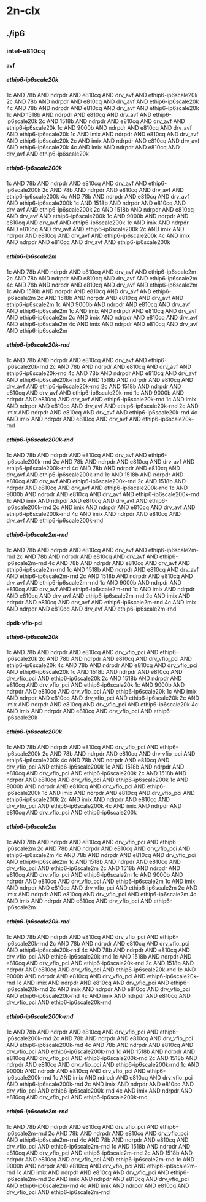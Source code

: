 # 2n-clx
## ./ip6
### intel-e810cq
#### avf
##### ethip6-ip6scale20k
1c AND 78b AND ndrpdr AND e810cq AND drv_avf AND ethip6-ip6scale20k
2c AND 78b AND ndrpdr AND e810cq AND drv_avf AND ethip6-ip6scale20k
4c AND 78b AND ndrpdr AND e810cq AND drv_avf AND ethip6-ip6scale20k
1c AND 1518b AND ndrpdr AND e810cq AND drv_avf AND ethip6-ip6scale20k
2c AND 1518b AND ndrpdr AND e810cq AND drv_avf AND ethip6-ip6scale20k
1c AND 9000b AND ndrpdr AND e810cq AND drv_avf AND ethip6-ip6scale20k
1c AND imix AND ndrpdr AND e810cq AND drv_avf AND ethip6-ip6scale20k
2c AND imix AND ndrpdr AND e810cq AND drv_avf AND ethip6-ip6scale20k
4c AND imix AND ndrpdr AND e810cq AND drv_avf AND ethip6-ip6scale20k
##### ethip6-ip6scale200k
1c AND 78b AND ndrpdr AND e810cq AND drv_avf AND ethip6-ip6scale200k
2c AND 78b AND ndrpdr AND e810cq AND drv_avf AND ethip6-ip6scale200k
4c AND 78b AND ndrpdr AND e810cq AND drv_avf AND ethip6-ip6scale200k
1c AND 1518b AND ndrpdr AND e810cq AND drv_avf AND ethip6-ip6scale200k
2c AND 1518b AND ndrpdr AND e810cq AND drv_avf AND ethip6-ip6scale200k
1c AND 9000b AND ndrpdr AND e810cq AND drv_avf AND ethip6-ip6scale200k
1c AND imix AND ndrpdr AND e810cq AND drv_avf AND ethip6-ip6scale200k
2c AND imix AND ndrpdr AND e810cq AND drv_avf AND ethip6-ip6scale200k
4c AND imix AND ndrpdr AND e810cq AND drv_avf AND ethip6-ip6scale200k
##### ethip6-ip6scale2m
1c AND 78b AND ndrpdr AND e810cq AND drv_avf AND ethip6-ip6scale2m
2c AND 78b AND ndrpdr AND e810cq AND drv_avf AND ethip6-ip6scale2m
4c AND 78b AND ndrpdr AND e810cq AND drv_avf AND ethip6-ip6scale2m
1c AND 1518b AND ndrpdr AND e810cq AND drv_avf AND ethip6-ip6scale2m
2c AND 1518b AND ndrpdr AND e810cq AND drv_avf AND ethip6-ip6scale2m
1c AND 9000b AND ndrpdr AND e810cq AND drv_avf AND ethip6-ip6scale2m
1c AND imix AND ndrpdr AND e810cq AND drv_avf AND ethip6-ip6scale2m
2c AND imix AND ndrpdr AND e810cq AND drv_avf AND ethip6-ip6scale2m
4c AND imix AND ndrpdr AND e810cq AND drv_avf AND ethip6-ip6scale2m
##### ethip6-ip6scale20k-rnd
1c AND 78b AND ndrpdr AND e810cq AND drv_avf AND ethip6-ip6scale20k-rnd
2c AND 78b AND ndrpdr AND e810cq AND drv_avf AND ethip6-ip6scale20k-rnd
4c AND 78b AND ndrpdr AND e810cq AND drv_avf AND ethip6-ip6scale20k-rnd
1c AND 1518b AND ndrpdr AND e810cq AND drv_avf AND ethip6-ip6scale20k-rnd
2c AND 1518b AND ndrpdr AND e810cq AND drv_avf AND ethip6-ip6scale20k-rnd
1c AND 9000b AND ndrpdr AND e810cq AND drv_avf AND ethip6-ip6scale20k-rnd
1c AND imix AND ndrpdr AND e810cq AND drv_avf AND ethip6-ip6scale20k-rnd
2c AND imix AND ndrpdr AND e810cq AND drv_avf AND ethip6-ip6scale20k-rnd
4c AND imix AND ndrpdr AND e810cq AND drv_avf AND ethip6-ip6scale20k-rnd
##### ethip6-ip6scale200k-rnd
1c AND 78b AND ndrpdr AND e810cq AND drv_avf AND ethip6-ip6scale200k-rnd
2c AND 78b AND ndrpdr AND e810cq AND drv_avf AND ethip6-ip6scale200k-rnd
4c AND 78b AND ndrpdr AND e810cq AND drv_avf AND ethip6-ip6scale200k-rnd
1c AND 1518b AND ndrpdr AND e810cq AND drv_avf AND ethip6-ip6scale200k-rnd
2c AND 1518b AND ndrpdr AND e810cq AND drv_avf AND ethip6-ip6scale200k-rnd
1c AND 9000b AND ndrpdr AND e810cq AND drv_avf AND ethip6-ip6scale200k-rnd
1c AND imix AND ndrpdr AND e810cq AND drv_avf AND ethip6-ip6scale200k-rnd
2c AND imix AND ndrpdr AND e810cq AND drv_avf AND ethip6-ip6scale200k-rnd
4c AND imix AND ndrpdr AND e810cq AND drv_avf AND ethip6-ip6scale200k-rnd
##### ethip6-ip6scale2m-rnd
1c AND 78b AND ndrpdr AND e810cq AND drv_avf AND ethip6-ip6scale2m-rnd
2c AND 78b AND ndrpdr AND e810cq AND drv_avf AND ethip6-ip6scale2m-rnd
4c AND 78b AND ndrpdr AND e810cq AND drv_avf AND ethip6-ip6scale2m-rnd
1c AND 1518b AND ndrpdr AND e810cq AND drv_avf AND ethip6-ip6scale2m-rnd
2c AND 1518b AND ndrpdr AND e810cq AND drv_avf AND ethip6-ip6scale2m-rnd
1c AND 9000b AND ndrpdr AND e810cq AND drv_avf AND ethip6-ip6scale2m-rnd
1c AND imix AND ndrpdr AND e810cq AND drv_avf AND ethip6-ip6scale2m-rnd
2c AND imix AND ndrpdr AND e810cq AND drv_avf AND ethip6-ip6scale2m-rnd
4c AND imix AND ndrpdr AND e810cq AND drv_avf AND ethip6-ip6scale2m-rnd
#### dpdk-vfio-pci
##### ethip6-ip6scale20k
1c AND 78b AND ndrpdr AND e810cq AND drv_vfio_pci AND ethip6-ip6scale20k
2c AND 78b AND ndrpdr AND e810cq AND drv_vfio_pci AND ethip6-ip6scale20k
4c AND 78b AND ndrpdr AND e810cq AND drv_vfio_pci AND ethip6-ip6scale20k
1c AND 1518b AND ndrpdr AND e810cq AND drv_vfio_pci AND ethip6-ip6scale20k
2c AND 1518b AND ndrpdr AND e810cq AND drv_vfio_pci AND ethip6-ip6scale20k
1c AND 9000b AND ndrpdr AND e810cq AND drv_vfio_pci AND ethip6-ip6scale20k
1c AND imix AND ndrpdr AND e810cq AND drv_vfio_pci AND ethip6-ip6scale20k
2c AND imix AND ndrpdr AND e810cq AND drv_vfio_pci AND ethip6-ip6scale20k
4c AND imix AND ndrpdr AND e810cq AND drv_vfio_pci AND ethip6-ip6scale20k
##### ethip6-ip6scale200k
1c AND 78b AND ndrpdr AND e810cq AND drv_vfio_pci AND ethip6-ip6scale200k
2c AND 78b AND ndrpdr AND e810cq AND drv_vfio_pci AND ethip6-ip6scale200k
4c AND 78b AND ndrpdr AND e810cq AND drv_vfio_pci AND ethip6-ip6scale200k
1c AND 1518b AND ndrpdr AND e810cq AND drv_vfio_pci AND ethip6-ip6scale200k
2c AND 1518b AND ndrpdr AND e810cq AND drv_vfio_pci AND ethip6-ip6scale200k
1c AND 9000b AND ndrpdr AND e810cq AND drv_vfio_pci AND ethip6-ip6scale200k
1c AND imix AND ndrpdr AND e810cq AND drv_vfio_pci AND ethip6-ip6scale200k
2c AND imix AND ndrpdr AND e810cq AND drv_vfio_pci AND ethip6-ip6scale200k
4c AND imix AND ndrpdr AND e810cq AND drv_vfio_pci AND ethip6-ip6scale200k
##### ethip6-ip6scale2m
1c AND 78b AND ndrpdr AND e810cq AND drv_vfio_pci AND ethip6-ip6scale2m
2c AND 78b AND ndrpdr AND e810cq AND drv_vfio_pci AND ethip6-ip6scale2m
4c AND 78b AND ndrpdr AND e810cq AND drv_vfio_pci AND ethip6-ip6scale2m
1c AND 1518b AND ndrpdr AND e810cq AND drv_vfio_pci AND ethip6-ip6scale2m
2c AND 1518b AND ndrpdr AND e810cq AND drv_vfio_pci AND ethip6-ip6scale2m
1c AND 9000b AND ndrpdr AND e810cq AND drv_vfio_pci AND ethip6-ip6scale2m
1c AND imix AND ndrpdr AND e810cq AND drv_vfio_pci AND ethip6-ip6scale2m
2c AND imix AND ndrpdr AND e810cq AND drv_vfio_pci AND ethip6-ip6scale2m
4c AND imix AND ndrpdr AND e810cq AND drv_vfio_pci AND ethip6-ip6scale2m
##### ethip6-ip6scale20k-rnd
1c AND 78b AND ndrpdr AND e810cq AND drv_vfio_pci AND ethip6-ip6scale20k-rnd
2c AND 78b AND ndrpdr AND e810cq AND drv_vfio_pci AND ethip6-ip6scale20k-rnd
4c AND 78b AND ndrpdr AND e810cq AND drv_vfio_pci AND ethip6-ip6scale20k-rnd
1c AND 1518b AND ndrpdr AND e810cq AND drv_vfio_pci AND ethip6-ip6scale20k-rnd
2c AND 1518b AND ndrpdr AND e810cq AND drv_vfio_pci AND ethip6-ip6scale20k-rnd
1c AND 9000b AND ndrpdr AND e810cq AND drv_vfio_pci AND ethip6-ip6scale20k-rnd
1c AND imix AND ndrpdr AND e810cq AND drv_vfio_pci AND ethip6-ip6scale20k-rnd
2c AND imix AND ndrpdr AND e810cq AND drv_vfio_pci AND ethip6-ip6scale20k-rnd
4c AND imix AND ndrpdr AND e810cq AND drv_vfio_pci AND ethip6-ip6scale20k-rnd
##### ethip6-ip6scale200k-rnd
1c AND 78b AND ndrpdr AND e810cq AND drv_vfio_pci AND ethip6-ip6scale200k-rnd
2c AND 78b AND ndrpdr AND e810cq AND drv_vfio_pci AND ethip6-ip6scale200k-rnd
4c AND 78b AND ndrpdr AND e810cq AND drv_vfio_pci AND ethip6-ip6scale200k-rnd
1c AND 1518b AND ndrpdr AND e810cq AND drv_vfio_pci AND ethip6-ip6scale200k-rnd
2c AND 1518b AND ndrpdr AND e810cq AND drv_vfio_pci AND ethip6-ip6scale200k-rnd
1c AND 9000b AND ndrpdr AND e810cq AND drv_vfio_pci AND ethip6-ip6scale200k-rnd
1c AND imix AND ndrpdr AND e810cq AND drv_vfio_pci AND ethip6-ip6scale200k-rnd
2c AND imix AND ndrpdr AND e810cq AND drv_vfio_pci AND ethip6-ip6scale200k-rnd
4c AND imix AND ndrpdr AND e810cq AND drv_vfio_pci AND ethip6-ip6scale200k-rnd
##### ethip6-ip6scale2m-rnd
1c AND 78b AND ndrpdr AND e810cq AND drv_vfio_pci AND ethip6-ip6scale2m-rnd
2c AND 78b AND ndrpdr AND e810cq AND drv_vfio_pci AND ethip6-ip6scale2m-rnd
4c AND 78b AND ndrpdr AND e810cq AND drv_vfio_pci AND ethip6-ip6scale2m-rnd
1c AND 1518b AND ndrpdr AND e810cq AND drv_vfio_pci AND ethip6-ip6scale2m-rnd
2c AND 1518b AND ndrpdr AND e810cq AND drv_vfio_pci AND ethip6-ip6scale2m-rnd
1c AND 9000b AND ndrpdr AND e810cq AND drv_vfio_pci AND ethip6-ip6scale2m-rnd
1c AND imix AND ndrpdr AND e810cq AND drv_vfio_pci AND ethip6-ip6scale2m-rnd
2c AND imix AND ndrpdr AND e810cq AND drv_vfio_pci AND ethip6-ip6scale2m-rnd
4c AND imix AND ndrpdr AND e810cq AND drv_vfio_pci AND ethip6-ip6scale2m-rnd
